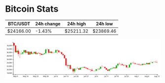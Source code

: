 # Bitcoin Stats

BTC/USDT|24h change|24h high|24h low|
|---|---|---|---|
|$24166.00|-1.43%|$25211.32|$23869.46|

<img src="./chart.svg">
